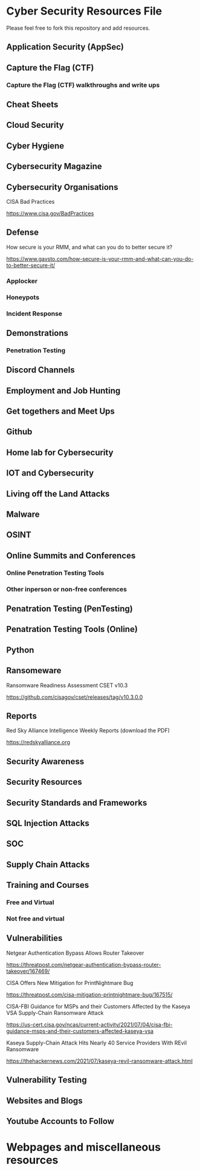 # Cyber Security Resources File

Please feel free to fork this repository and add resources.

## Application Security (AppSec)


## Capture the Flag (CTF)


### Capture the Flag (CTF) walkthroughs and write ups


## Cheat Sheets


## Cloud Security


## Cyber Hygiene


## Cybersecurity Magazine


## Cybersecurity Organisations

CISA Bad Practices

https://www.cisa.gov/BadPractices

## Defense ##

How secure is your RMM, and what can you do to better secure it?

https://www.gavsto.com/how-secure-is-your-rmm-and-what-can-you-do-to-better-secure-it/

### Applocker ###


### Honeypots ###


### Incident Response ###


## Demonstrations

### Penetration Testing


## Discord Channels ##


## Employment and Job Hunting


## Get togethers and Meet Ups


## Github


## Home lab for Cybersecurity


## IOT and Cybersecurity


## Living off the Land Attacks


## Malware


## OSINT


## Online Summits and Conferences


### Online Penetration Testing Tools


### Other inperson or non-free conferences


## Penatration Testing (PenTesting)


## Penatration Testing Tools (Online) ##


## Python


## Ransomeware

Ransomware Readiness Assessment CSET v10.3

https://github.com/cisagov/cset/releases/tag/v10.3.0.0

## Reports ##

Red Sky Alliance Intelligence Weekly Reports (download the PDF)

https://redskyalliance.org


## Security Awareness


## Security Resources ##


## Security Standards and Frameworks


## SQL Injection Attacks


## SOC


## Supply Chain Attacks ##


## Training and Courses

### Free and Virtual


### Not free and virtual ###


## Vulnerabilities

Netgear Authentication Bypass Allows Router Takeover

https://threatpost.com/netgear-authentication-bypass-router-takeover/167469/

CISA Offers New Mitigation for PrintNightmare Bug

https://threatpost.com/cisa-mitigation-printnightmare-bug/167515/

CISA-FBI Guidance for MSPs and their Customers Affected by the Kaseya VSA Supply-Chain Ransomware Attack

https://us-cert.cisa.gov/ncas/current-activity/2021/07/04/cisa-fbi-guidance-msps-and-their-customers-affected-kaseya-vsa

Kaseya Supply-Chain Attack Hits Nearly 40 Service Providers With REvil Ransomware

https://thehackernews.com/2021/07/kaseya-revil-ransomware-attack.html

## Vulnerability Testing


## Websites and Blogs


## Youtube Accounts to Follow


# Webpages and miscellaneous resources



